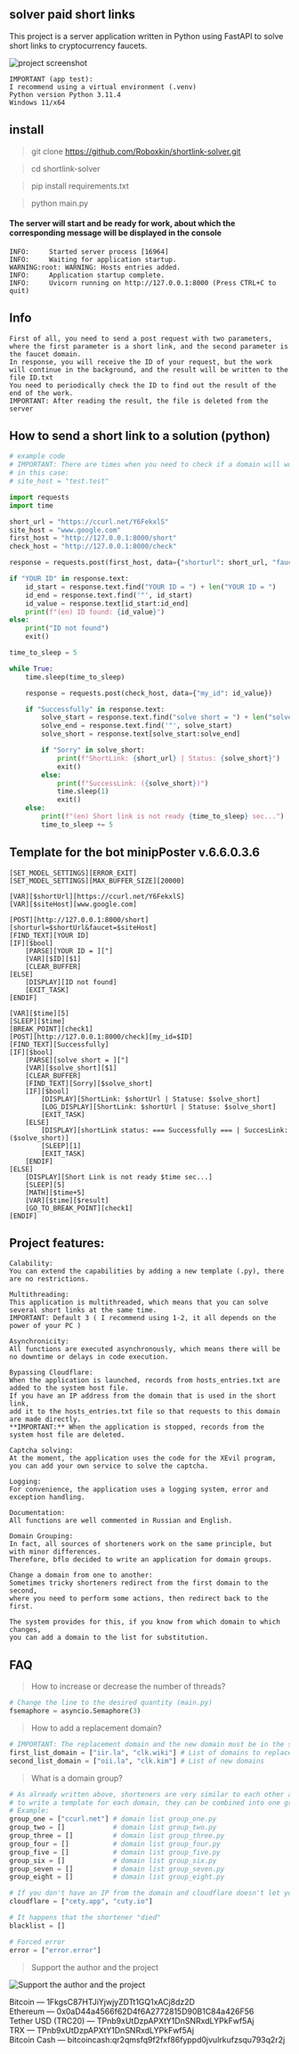 ## solver paid short links
This project is a server application written in Python using FastAPI to solve short links to cryptocurrency faucets.

![project screenshot](img/1.png)

```
IMPORTANT (app test):
I recommend using a virtual environment (.venv) 
Python version Python 3.11.4
Windows 11/x64
```
## install

> git clone https://github.com/Roboxkin/shortlink-solver.git

> cd shortlink-solver

>pip install requirements.txt

>python main.py

#### The server will start and be ready for work, about which the corresponding message will be displayed in the console
```PS D:\short> & d:/short/.venv/Scripts/python.exe d:/short/main.py
INFO:     Started server process [16964]
INFO:     Waiting for application startup.
WARNING:root: WARNING: Hosts entries added.
INFO:     Application startup complete.
INFO:     Uvicorn running on http://127.0.0.1:8000 (Press CTRL+C to quit)
```
## Info
```
First of all, you need to send a post request with two parameters, where the first parameter is a short link, and the second parameter is the faucet domain.
In response, you will receive the ID of your request, but the work will continue in the background, and the result will be written to the file ID.txt
You need to periodically check the ID to find out the result of the end of the work.
IMPORTANT: After reading the result, the file is deleted from the server
```
## How to send a short link to a solution (python)
```python
# example code
# IMPORTANT: There are times when you need to check if a domain will work with a particular group.
# in this case:
# site_host = "test.test"

import requests
import time

short_url = "https://ccurl.net/Y6FekxlS"
site_host = "www.google.com"
first_host = "http://127.0.0.1:8000/short"
check_host = "http://127.0.0.1:8000/check"

response = requests.post(first_host, data={"shorturl": short_url, "faucet": site_host})

if "YOUR ID" in response.text:
    id_start = response.text.find("YOUR ID = ") + len("YOUR ID = ")
    id_end = response.text.find('"', id_start)
    id_value = response.text[id_start:id_end]
    print(f"(en) ID found: {id_value}")
else:
    print("ID not found")
    exit()

time_to_sleep = 5

while True:
    time.sleep(time_to_sleep)

    response = requests.post(check_host, data={"my_id": id_value})

    if "Successfully" in response.text:
        solve_start = response.text.find("solve short = ") + len("solve short = ")
        solve_end = response.text.find('"', solve_start)
        solve_short = response.text[solve_start:solve_end]

        if "Sorry" in solve_short:
            print(f"ShortLink: {short_url} | Status: {solve_short}")
            exit()
        else:
            print(f"SuccessLink: ({solve_short})")
            time.sleep(1)
            exit()
    else:
        print(f"(en) Short link is not ready {time_to_sleep} sec...")
        time_to_sleep += 5
```
## Template for the  bot minipPoster v.6.6.0.3.6
```
[SET_MODEL_SETTINGS][ERROR_EXIT]
[SET_MODEL_SETTINGS][MAX_BUFFER_SIZE][20000]

[VAR][$shortUrl][https://ccurl.net/Y6FekxlS]
[VAR][$siteHost][www.google.com]

[POST][http://127.0.0.1:8000/short][shorturl=$shortUrl&faucet=$siteHost]
[FIND_TEXT][YOUR ID]
[IF][$bool]
    [PARSE][YOUR ID = ]["]
    [VAR][$ID][$1]
    [CLEAR_BUFFER]
[ELSE]
    [DISPLAY][ID not found]
    [EXIT_TASK]
[ENDIF]

[VAR][$time][5]
[SLEEP][$time]
[BREAK_POINT][check1]
[POST][http://127.0.0.1:8000/check][my_id=$ID]
[FIND_TEXT][Successfully]
[IF][$bool]
    [PARSE][solve short = ]["]
    [VAR][$solve_short][$1]
    [CLEAR_BUFFER]
    [FIND_TEXT][Sorry][$solve_short]
    [IF][$bool]
        [DISPLAY][ShortLink: $shortUrl | Statuse: $solve_short]
        [LOG_DISPLAY][ShortLink: $shortUrl | Statuse: $solve_short]
        [EXIT_TASK]
    [ELSE]
        [DISPLAY][shortLink status: === Successfully === | SuccesLink: ($solve_short)]
        [SLEEP][1]
        [EXIT_TASK]
    [ENDIF]
[ELSE]
    [DISPLAY][Short Link is not ready $time sec...]
    [SLEEP][5]
    [MATH][$time+5]
    [VAR][$time][$result]
    [GO_TO_BREAK_POINT][check1]
[ENDIF]
```
## Project features:
```
Calability:
You can extend the capabilities by adding a new template (.py), there are no restrictions.
```
```
Multithreading:
This application is multithreaded, which means that you can solve several short links at the same time.
IMPORTANT: Default 3 ( I recommend using 1-2, it all depends on the power of your PC )
```
```
Asynchronicity:
All functions are executed asynchronously, which means there will be no downtime or delays in code execution.
```
```
Bypassing Cloudflare:
When the application is launched, records from hosts_entries.txt are added to the system host file.
If you have an IP address from the domain that is used in the short link,
add it to the hosts_entries.txt file so that requests to this domain are made directly.  
**IMPORTANT:** When the application is stopped, records from the system host file are deleted.
```
```
Captcha solving:
At the moment, the application uses the code for the XEvil program,
you can add your own service to solve the captcha.
```
```
Logging:
For convenience, the application uses a logging system, error and exception handling.
```
```
Documentation:
All functions are well commented in Russian and English.
```
```
Domain Grouping:
In fact, all sources of shorteners work on the same principle, but with minor differences.
Therefore, bflo decided to write an application for domain groups.
```
```
Change a domain from one to another:
Sometimes tricky shorteners redirect from the first domain to the second,
where you need to perform some actions, then redirect back to the first.

The system provides for this, if you know from which domain to which changes,
you can add a domain to the list for substitution.
```
## FAQ
> How to increase or decrease the number of threads?

```python
# Change the line to the desired quantity (main.py)
fsemaphore = asyncio.Semaphore(3)
```
> How to add a replacement domain?

```python
# IMPORTANT: The replacement domain and the new domain must be in the same index.
first_list_domain = ["iir.la", "clk.wiki"] # List of domains to replace
second_list_domain = ["oii.la", "clk.kim"] # List of new domains
```
> What is a domain group?

```python
# As already written above, shorteners are very similar to each other and in order not
# to write a template for each domain, they can be combined into one group.
# Example:
group_one = ["ccurl.net"] # domain list group_one.py
group_two = []            # domain list group_two.py
group_three = []          # domain list group_three.py
group_four = []           # domain list group_four.py
group_five = []           # domain list group_five.py
group_six = []            # domain list group_six.py
group_seven = []          # domain list group_seven.py
group_eight = []          # domain list group_eight.py

# If you don't have an IP from the domain and cloudflare doesn't let you through
cloudflare = ["cety.app", "cuty.io"]

# It happens that the shortener "died"
blacklist = []

# Forced error
error = ["error.error"]
```
> Support the author and the project

![Support the author and the project](https://github.com/user-attachments/assets/b49c2b71-a6cc-44b9-ba6f-9f084784c529)

Bitcoin — 1FkgsC87HTJiYjwjyZDTt1GQ1xACj8dz2D  
Ethereum — 0x0aD44a4566f62D4f6A2772815D90B1C84a426F56  
Tether USD (TRC20) — TPnb9xUtDzpAPXtY1DnSNRxdLYPkFwf5Aj  
TRX — TPnb9xUtDzpAPXtY1DnSNRxdLYPkFwf5Aj  
Bitcoin Cash — bitcoincash:qr2qmsfq9f2fxf86fyppd0jvulrkufzsqu793q2r2j
